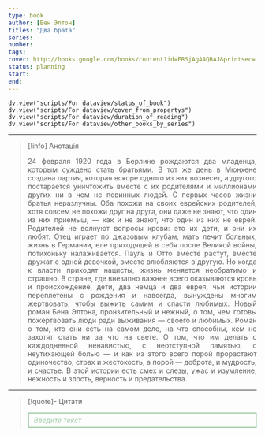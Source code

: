 ```yaml
---
type: book
author: [Бен Элтон]
titles: "Два брата"
series:
number:
tags:
cover: http://books.google.com/books/content?id=ERSjAgAAQBAJ&printsec=frontcover&img=1&zoom=1&edge=curl&source=gbs_api
status: planning
start:
end:
---
```

```dataviewjs
dv.view("scripts/For dataview/status_of_book")
dv.view("scripts/For dataview/cover_from_propertys")
dv.view("scripts/For dataview/duration_of_reading")
dv.view("scripts/For dataview/other_books_by_series")
```
---

>[!info] Анотація
><p align="justify">24 февраля 1920 года в Берлине рождаются два младенца, которым суждено стать братьями. В тот же день в Мюнхене создана партия, которая вскоре одного из них вознесет, а другого постарается уничтожить вместе с их родителями и миллионами других ни в чем не повинных людей. С первых часов жизни братья неразлучны. Оба похожи на своих еврейских родителей, хотя совсем не похожи друг на друга, они даже не знают, что один из них приемыш, — как и не знают, что один из них не еврей. Родителей не волнуют вопросы крови: это их дети, и они их любят. Отец играет по джазовым клубам, мать лечит больных, жизнь в Германии, еле приходящей в себя после Великой войны, потихоньку налаживается. Пауль и Отто вместе растут, вместе дружат с одной девочкой, вместе влюбляются в другую. Но когда к власти приходят нацисты, жизнь меняется необратимо и страшно. В стране, где внезапно важнее всего оказываются кровь и происхождение, дети, два немца и два еврея, чьи истории переплетены с рождения и навсегда, вынуждены многим жертвовать, чтобы выжить самим и спасти любимых. Новый роман Бена Элтона, пронзительный и нежный, о том, чем готовы пожертвовать люди ради выживания — своего и любимых. Роман о том, кто они есть на самом деле, на что способны, кем не захотят стать ни за что на свете. О том, что им делать с каждодневной ненавистью, с неотступной памятью, с неутихающей болью — и как из этого всего порой прорастают одиночество, страх и жестокость, а порой — доброта, и мудрость, и счастье. В этой истории есть смех и слезы, ужас и изумление, нежность и злость, верность и предательства.</p>

---

>[!quote]- Цитати
><div align="justify" style="border: 2px solid #A0CAA6; padding: 5px 10px 5px 10px; font-style: italic; color: #A0CAA6 ">Введите текст</div>
